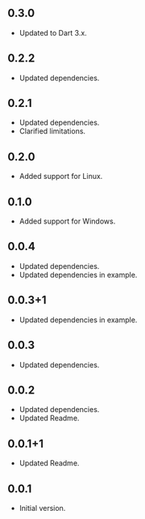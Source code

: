 ## 0.3.0

- Updated to Dart 3.x.

## 0.2.2

- Updated dependencies.

## 0.2.1

- Updated dependencies.
- Clarified limitations.

## 0.2.0

- Added support for Linux.

## 0.1.0

- Added support for Windows.

## 0.0.4

- Updated dependencies.
- Updated dependencies in example.

## 0.0.3+1

- Updated dependencies in example.

## 0.0.3

- Updated dependencies.

## 0.0.2

- Updated dependencies.
- Updated Readme.

## 0.0.1+1

- Updated Readme.

## 0.0.1

- Initial version.
